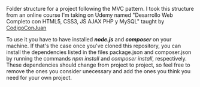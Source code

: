 Folder structure for a project following the MVC pattern. I took this structure from an online course I'm taking on Udemy named "Desarrollo Web Completo con HTML5, CSS3, JS AJAX PHP y MySQL" taught by [CodigoConJuan](https://codigoconjuan.com/)

To use it you have to have installed ***node.js*** and ***composer*** on your machine. If that's the case once you've cloned this repository, you can install the dependencies listed in the files package.json and composer.json by running the commands *npm install* and *composer install*, respectively. These dependencies should change from project to project, so feel free to remove the ones you consider unecessary and add the ones you think you need for your own project. 
